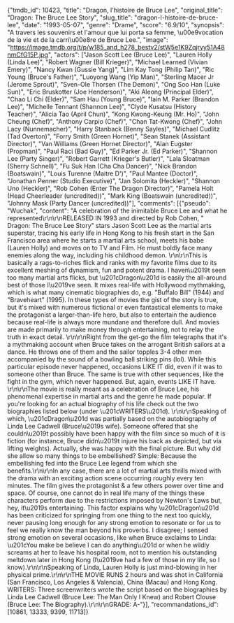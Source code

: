 {"tmdb_id": 10423, "title": "Dragon, l'histoire de Bruce Lee", "original_title": "Dragon: The Bruce Lee Story", "slug_title": "dragon-l-histoire-de-bruce-lee", "date": "1993-05-07", "genre": "Drame", "score": "6.9/10", "synopsis": "A travers les souvenirs et l'amour que lui porta sa femme, \u00e9vocation de la vie et de la carri\u00e8re de Bruce Lee.", "image": "https://image.tmdb.org/t/p/w185_and_h278_bestv2/stW5e1K9Zqjryy51A48nmCfG15P.jpg", "actors": ["Jason Scott Lee (Bruce Lee)", "Lauren Holly (Linda Lee)", "Robert Wagner (Bill Krieger)", "Michael Learned (Vivian Emery)", "Nancy Kwan (Gussie Yang)", "Lim Kay Tong (Philip Tan)", "Ric Young (Bruce's Father)", "Luoyong Wang (Yip Man)", "Sterling Macer Jr (Jerome Sprout)", "Sven-Ole Thorsen (The Demon)", "Ong Soo Han (Luke Sun)", "Eric Bruskotter (Joe Henderson)", "Aki Aleong (Principal Elder)", "Chao Li Chi (Elder)", "Sam Hau (Young Bruce)", "Iain M. Parker (Brandon Lee)", "Michelle Tennant (Shannon Lee)", "Clyde Kusatsu (History Teacher)", "Alicia Tao (April Chun)", "Kong Kwong-Keung (Mr. Ho)", "John Cheung (Chef)", "Anthony Carpio (Chef)", "Chan Tat-Kwong (Chef)", "John Lacy (Nunnemacher)", "Harry Stanback (Benny Sayles)", "Michael Cudlitz (Tad Overton)", "Forry Smith (Green Hornet)", "Sean Stanek (Assistant Director)", "Van Williams (Green Hornet Director)", "Alan Eugster (Propman)", "Paul Raci (Bad Guy)", "Ed Parker Jr. (Ed Parker)", "Shannon Lee (Party Singer)", "Robert Garrett (Krieger's Butler)", "Lala Sloatman (Sherry Schnell)", "Fu Suk Han (Cha Cha Dancer)", "Nick Brandon (Boatswain)", "Louis Turenne (Maitre D')", "Paul Mantee (Doctor)", "Jonathan Penner (Studio Executive)", "Jan Solomita (Heckler)", "Shannon Uno (Heckler)", "Rob Cohen (Enter The Dragon Director)", "Pamela Holt (Head Cheerleader (uncredited))", "Mark King (Boatswain (uncredited))", "Johnny Mask (Party Dancer (uncredited))"], "comments": [{"pseudo": "Wuchak", "content": "A celebration of the inimitable Bruce Lee and what he represented\r\n\r\nRELEASED IN 1993 and directed by Rob Cohen, \" Dragon: The Bruce Lee Story\" stars Jason Scott Lee as the martial arts superstar, tracing his early life in Hong Kong to his fresh start in the San Francisco area where he starts a martial arts school, meets his babe (Lauren Holly) and moves on to TV and Film. He must boldly face many enemies along the way, including his childhood demon. \r\n\r\nThis is basically a rags-to-riches flick and ranks with my favorite films due to its excellent meshing of dynamism, fun and potent drama. I haven\u2019t seen too many martial arts flicks, but \u201cDragon\u201d is easily the all-around best of those I\u2019ve seen. It mixes real-life with Hollywood mythmaking, which is what many cinematic biographies do, e.g. \"Buffalo Bill\" (1944) and \"Braveheart\" (1995). In these types of movies the gist of the story is true, but it's mixed with numerous fictional or even fantastical elements to make the protagonist a larger-than-life hero, but also to entertain the audience because real-life is always more mundane and therefore dull. And movies are made primarily to make money through entertaining, not to relay the truth in exact detail. \r\n\r\nRight from the get-go the film telegraphs that it's a mythmaking account when Bruce takes on the arrogant British sailors at a dance. He throws one of them and the sailor topples 3-4 other men accompanied by the sound of a bowling ball striking pins (lol). While this particular episode never happened, occasions LIKE IT did, even if it was to someone other than Bruce. The same is true with other sequences, like the fight in the gym, which never happened. But, again, events LIKE IT have.   \r\n\r\nThe movie is really meant as a celebration of Bruce Lee, his phenomenal expertise in martial arts and the genre he made popular. If you're looking for an actual biography of his life check out the two biographies listed below (under \u201cWRITERS\u201d). \r\n\r\nSpeaking of which, \u201cDragon\u201d was partially based on the autobiography of Linda Lee Cadwell (Bruce\u2019s wife). Someone offered that she couldn\u2019t possibly have been happy with the film since so much of it is fiction (for instance, Bruce didn\u2019t injure his back as depicted, but via lifting weights). Actually, she was happy with the final picture. But why did she allow so many things to be embellished? Simple: Because the embellishing fed into the Bruce Lee legend from which she benefits.\r\n\r\nIn any case, there are a lot of martial arts thrills mixed with the drama with an exciting action scene occurring roughly every ten minutes. The film gives the protagonist & a few others power over time and space. Of course, one cannot do in real life many of the things these characters perform due to the restrictions imposed by Newton's Laws but, hey, it\u2019s entertaining. This factor explains why \u201cDragon\u201d has been criticized for springing from one thing to the next too quickly, never pausing long enough for any strong emotion to resonate or for us to feel we really know the man beyond his proverbs. I disagree; I sensed strong emotion on several occasions, like when Bruce exclaims to Linda: \u201cYou make be believe I can do anything\u201d or when he wildly screams at her to leave his hospital room, not to mention his outstanding meltdown later in Hong Kong (I\u2019ve had a few of those in my life, so I know).\r\n\r\nSpeaking of Linda, Lauren Holly is just mind-blowing in her physical prime.\r\n\r\nTHE MOVIE RUNS 2 hours and was shot in California (San Francisco, Los Angeles & Valencia), China (Macau) and Hong Kong. WRITERS: Three screenwriters wrote the script based on the biographies by Linda Lee Cadwell (Bruce Lee: The Man Only I Knew) and Robert Clouse (Bruce Lee: The Biography).\r\n\r\nGRADE: A-"}], "recommandations_id": [10861, 13333, 9399, 11713]}
